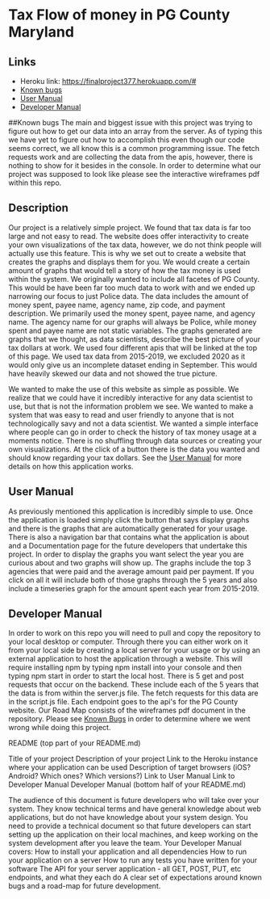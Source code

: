 
# Tax Flow of money in PG County Maryland
## Links
  - Heroku link: https://finalproject377.herokuapp.com/#
  - [Known bugs](#known-bugs)
  - [User Manual](#user-manual)
  - [Developer Manual](#developer-manual)
  
##Known bugs
  The main and biggest issue with this project was trying to figure out how to get our data into an array from the server. As of typing this we have yet to figure out how to accomplish this even though our code seems correct, we all know this is a common programming issue. The fetch requests work and are collecting the data from the apis, however, there is nothing to show for it besides in the console. In order to determine what our project was supposed to look like please see the interactive wireframes pdf within this repo. 
  
## Description
  Our project is a relatively simple project. We found that tax data is far too large and not easy to read. The website does offer interactivity to create your own visualizations of the tax data, however, we do not think people will actually use this feature. This is why we set out to create a website that creates the graphs and displays them for you. We would create a certain amount of graphs that would tell a story of how the tax money is used within the system. We originally wanted to include all facetes of PG County. This would be have been far too much data to work with and we ended up narrowing our focus to just Police data. The data includes the amount of money spent, payee name, agency name, zip code, and payment description. We primarily used the money spent, payee name, and agency name. The agency name for our graphs will always be Police, while money spent and payee name are not static variables. The graphs generated are graphs that we thought, as data scientists, describe the best picture of your tax dollars at work. We used four different apis that will be linked at the top of this page. We used tax data from 2015-2019, we excluded 2020 as it would only give us an incomplete dataset ending in September. This would have heavily skewed our data and not showed the true picture. 
  
  We wanted to make the use of this website as simple as possible. We realize that we could have it incredibly interactive for any data scientist to use, but that is not the information problem we see. We wanted to make a system that was easy to read and user friendly to anyone that is not technologically savy and not a data scientist. We wanted a simple interface where people can go in order to check the history of tax money usage at a moments notice. There is no shuffling through data sources or creating your own visualizations. At the click of a button there is the data you wanted and should know regarding your tax dollars. See the [User Manual](#user-manual) for more details on how this application works. 
  
  
  
## User Manual
  As previously mentioned this application is incredibly simple to use. Once the application is loaded simply click the button that says display graphs and there is the graphs that are automatically generated for your usage. There is also a navigation bar that contains what the application is about and a Documentation page for the future developers that undertake this project.
  In order to display the graphs you want select the year you are curious about and two graphs will show up. The graphs include the top 3 agencies that were paid and the average amount paid per payment. If you click on all it will include both of those graphs through the 5 years and also include a timeseries graph for the amount spent each year from 2015-2019. 

## Developer Manual 
  In order to work on this repo you will need to pull and copy the repository to your local desktop or computer. Through there you can either work on it from your local side by creating a local server for your usage or by using an external application to host the application through a website. This will require installing npm by typing npm install into your console and then typing npm start in order to start the local host. 
  There is 5 get and post requests that occur on the backend. These include each of the 5 years that the data is from within the server.js file. The fetch requests for this data are in the script.js file. Each endpoint goes to the api's for the PG County website. 
  Our Road Map consists of the wireframes pdf document in the repository. Please see [Known Bugs](#known-bugs) in order to determine where we went wrong while doing this project. 
  
  
  
README (top part of your README.md)

Title of your project
Description of your project
Link to the Heroku instance where your application can be used
Description of target browsers (iOS? Android? Which ones? Which versions?)
Link to User Manual
Link to Developer Manual
Developer Manual (bottom half of your README.md)

The audience of this document is future developers who will take over your system.
They know technical terms and have general knowledge about web applications, but do not have knowledge about your system design.
You need to provide a technical document so that future developers can start setting up the application on their local machines, and keep working on the system development after you leave the team.
Your Developer Manual covers:
How to install your application and all dependencies
How to run your application on a server
How to run any tests you have written for your software
The API for your server application - all GET, POST, PUT, etc endpoints, and what they each do
A clear set of expectations around known bugs and a road-map for future development.
